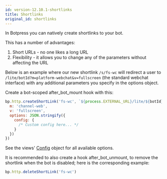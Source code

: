 ```yaml
---
id: version-12.10.1-shortlinks
title: Shortlinks
original_id: shortlinks
---
```


In Botpress you can natively create shortlinks to your bot.

This has a number of advantages:

1. Short URLs - no one likes a long URL
2. Flexibility - it allows you to change any of the parameters without affecting the URL

Below is an example where our new shortlink `/s/fs-wc` will redirect a user to `/lite/botId?m=platform-webchat&v=fullscreen` (the standard webchat interface) with any additional parameters you specify in the options object.

Create a bot-scoped after_bot_mount hook with this:

```js
bp.http.createShortLink('fs-wc', `${process.EXTERNAL_URL}/lite/${botId}/`, {
  m: 'channel-web',
  v: 'fullscreen',
  options: JSON.stringify({
    config: {
      /* Custom config here... */
    }
  })
})
```

See the views' [Config](https://github.com/botpress/botpress/blob/master/modules/channel-web/src/views/lite/typings.d.ts#L130) object for all available options.

It is recommended to also create a hook after_bot_unmount, to remove the shortlink when the bot is disabled; here is the corresponding example:

```js
bp.http.deleteShortLink('fs-wc')
```
